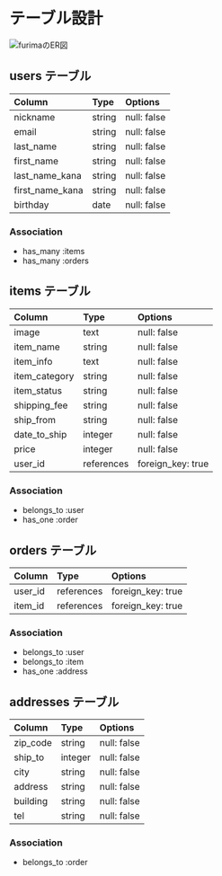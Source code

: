 # テーブル設計

![furimaのER図](https://gyazo.com/0026c3fdeeb738a9d84ee895e4ae4a42)

## users テーブル

| Column          | Type   | Options 	   |
| :-------------- | :----- | :----------- |
| nickname        | string | null: false  |
| email           | string | null: false  |
| last_name       | string | null: false  |
| first_name      | string | null: false  |
| last_name_kana  | string | null: false  |
| first_name_kana | string | null: false  |
| birthday		   | date  | null: false  |

### Association

- has_many :items
- has_many :orders

## items テーブル

| Column        | Type  		 | Options 	        |
| :------------ | :------------ | :--------------- |
| image         | text 		     | null: false      |
| item_name     | string  		 | null: false      |
| item_info     | text   		 | null: false      |
| item_category | string        | null: false      |
| item_status   | string        | null: false      |
| shipping_fee  | string        | null: false      |
| ship_from     | string        | null: false      |
| date_to_ship  | integer		 | null: false      |
| price         | integer       | null: false      |
| user_id	    | references    | foreign_key: true |

### Association

- belongs_to :user
- has_one :order

## orders テーブル

| Column         | Type  		    | Options 	        |
| :------------- | :----------- | :---------------- |
| user_id        | references   | foreign_key: true |
| item_id        | references   | foreign_key: true |

### Association

- belongs_to :user
- belongs_to :item
- has_one :address

## addresses テーブル

| Column         | Type  		 | Options 	         |
| :------------- | :----------- | :---------------- |
| zip_code       | string  		 | null: false       |
| ship_to        | integer      | null: false       |
| city           | string       | null: false       |
| address        | string       | null: false       |
| building       | string       | null: false       |
| tel            | string       | null: false       |

### Association

- belongs_to :order


